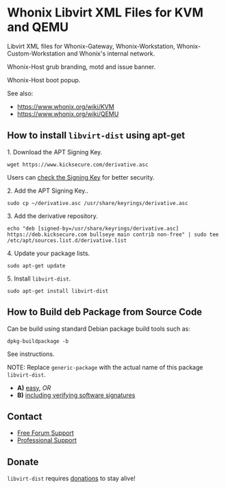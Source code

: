 # Whonix Libvirt XML Files for KVM and QEMU #

Libvirt XML files for Whonix-Gateway, Whonix-Workstation,
Whonix-Custom-Workstation and Whonix's internal network.

Whonix-Host grub branding, motd and issue banner.

Whonix-Host boot popup.

See also:
- https://www.whonix.org/wiki/KVM
- https://www.whonix.org/wiki/QEMU

## How to install `libvirt-dist` using apt-get ##

1\. Download the APT Signing Key.

```
wget https://www.kicksecure.com/derivative.asc
```

Users can [check the Signing Key](https://www.kicksecure.com/wiki/Signing_Key) for better security.

2\. Add the APT Signing Key..

```
sudo cp ~/derivative.asc /usr/share/keyrings/derivative.asc
```

3\. Add the derivative repository.

```
echo "deb [signed-by=/usr/share/keyrings/derivative.asc] https://deb.kicksecure.com bullseye main contrib non-free" | sudo tee /etc/apt/sources.list.d/derivative.list
```

4\. Update your package lists.

```
sudo apt-get update
```

5\. Install `libvirt-dist`.

```
sudo apt-get install libvirt-dist
```

## How to Build deb Package from Source Code ##

Can be build using standard Debian package build tools such as:

```
dpkg-buildpackage -b
```

See instructions.

NOTE: Replace `generic-package` with the actual name of this package `libvirt-dist`.

* **A)** [easy](https://www.kicksecure.com/wiki/Dev/Build_Documentation/generic-package/easy), _OR_
* **B)** [including verifying software signatures](https://www.kicksecure.com/wiki/Dev/Build_Documentation/generic-package)

## Contact ##

* [Free Forum Support](https://forums.kicksecure.com)
* [Professional Support](https://www.kicksecure.com/wiki/Professional_Support)

## Donate ##

`libvirt-dist` requires [donations](https://www.kicksecure.com/wiki/Donate) to stay alive!

